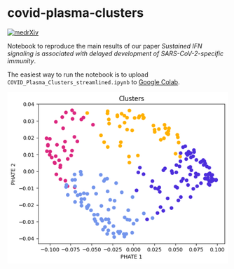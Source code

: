 # covid-plasma-clusters
[![medrXiv](https://img.shields.io/badge/medrXiv-2023.06.14.23290814-0e4c92.svg)](https://www.medrxiv.org/content/10.1101/2023.06.14.23290814v1)

Notebook to reproduce the main results of our paper *Sustained IFN signaling is associated with delayed development of SARS-CoV-2-specific immunity*.

The easiest way to run the notebook is to upload `COVID_Plasma_Clusters_streamlined.ipynb` to [Google Colab](https://colab.research.google.com/).

![](clusters.png)
